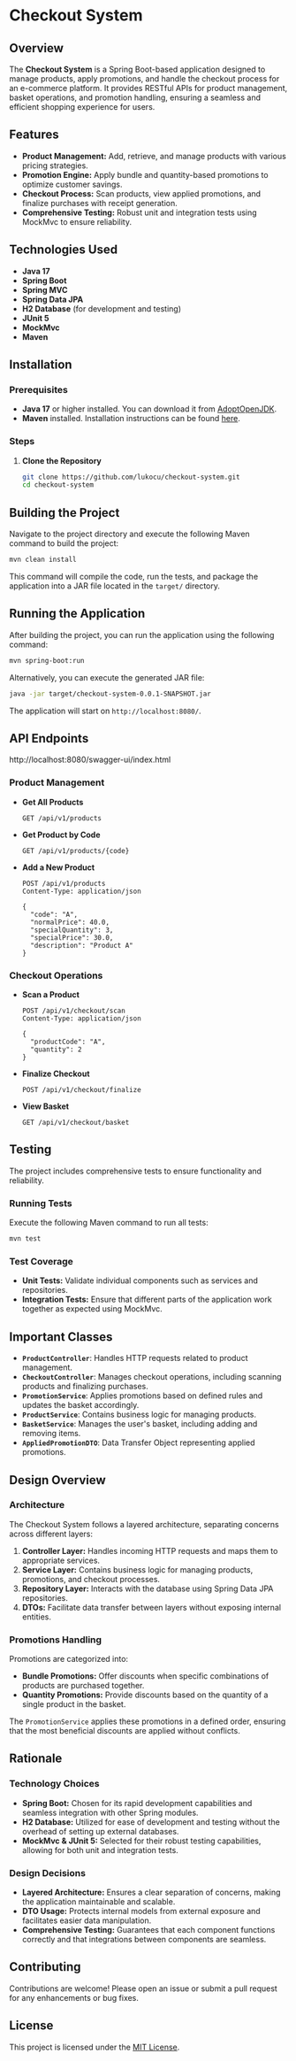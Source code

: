 # Checkout System

## Overview

The **Checkout System** is a Spring Boot-based application designed to manage products, apply promotions, and handle the checkout process for an e-commerce platform. It provides RESTful APIs for product management, basket operations, and promotion handling, ensuring a seamless and efficient shopping experience for users.

## Features

- **Product Management:** Add, retrieve, and manage products with various pricing strategies.
- **Promotion Engine:** Apply bundle and quantity-based promotions to optimize customer savings.
- **Checkout Process:** Scan products, view applied promotions, and finalize purchases with receipt generation.
- **Comprehensive Testing:** Robust unit and integration tests using MockMvc to ensure reliability.

## Technologies Used

- **Java 17**
- **Spring Boot**
- **Spring MVC**
- **Spring Data JPA**
- **H2 Database** (for development and testing)
- **JUnit 5**
- **MockMvc**
- **Maven**

## Installation

### Prerequisites

- **Java 17** or higher installed. You can download it from [AdoptOpenJDK](https://adoptopenjdk.net/).
- **Maven** installed. Installation instructions can be found [here](https://maven.apache.org/install.html).

### Steps

1. **Clone the Repository**

   ```bash
   git clone https://github.com/lukocu/checkout-system.git
   cd checkout-system
   ```

## Building the Project

Navigate to the project directory and execute the following Maven command to build the project:

```bash
mvn clean install
```

This command will compile the code, run the tests, and package the application into a JAR file located in the `target/` directory.

## Running the Application

After building the project, you can run the application using the following command:

```bash
mvn spring-boot:run
```

Alternatively, you can execute the generated JAR file:

```bash
java -jar target/checkout-system-0.0.1-SNAPSHOT.jar
```

The application will start on `http://localhost:8080/`.

## API Endpoints
http://localhost:8080/swagger-ui/index.html
### Product Management

- **Get All Products**

  ```http
  GET /api/v1/products
  ```

- **Get Product by Code**

  ```http
  GET /api/v1/products/{code}
  ```

- **Add a New Product**

  ```http
  POST /api/v1/products
  Content-Type: application/json

  {
    "code": "A",
    "normalPrice": 40.0,
    "specialQuantity": 3,
    "specialPrice": 30.0,
    "description": "Product A"
  }
  ```

### Checkout Operations

- **Scan a Product**

  ```http
  POST /api/v1/checkout/scan
  Content-Type: application/json

  {
    "productCode": "A",
    "quantity": 2
  }
  ```

- **Finalize Checkout**

  ```http
  POST /api/v1/checkout/finalize
  ```

- **View Basket**

  ```http
  GET /api/v1/checkout/basket
  ```

## Testing

The project includes comprehensive tests to ensure functionality and reliability.

### Running Tests

Execute the following Maven command to run all tests:

```bash
mvn test
```

### Test Coverage

- **Unit Tests:** Validate individual components such as services and repositories.
- **Integration Tests:** Ensure that different parts of the application work together as expected using MockMvc.

## Important Classes

- **`ProductController`**: Handles HTTP requests related to product management.
- **`CheckoutController`**: Manages checkout operations, including scanning products and finalizing purchases.
- **`PromotionService`**: Applies promotions based on defined rules and updates the basket accordingly.
- **`ProductService`**: Contains business logic for managing products.
- **`BasketService`**: Manages the user's basket, including adding and removing items.
- **`AppliedPromotionDTO`**: Data Transfer Object representing applied promotions.

## Design Overview

### Architecture

The Checkout System follows a layered architecture, separating concerns across different layers:

1. **Controller Layer:** Handles incoming HTTP requests and maps them to appropriate services.
2. **Service Layer:** Contains business logic for managing products, promotions, and checkout processes.
3. **Repository Layer:** Interacts with the database using Spring Data JPA repositories.
4. **DTOs:** Facilitate data transfer between layers without exposing internal entities.

### Promotions Handling

Promotions are categorized into:

- **Bundle Promotions:** Offer discounts when specific combinations of products are purchased together.
- **Quantity Promotions:** Provide discounts based on the quantity of a single product in the basket.

The `PromotionService` applies these promotions in a defined order, ensuring that the most beneficial discounts are applied without conflicts.

## Rationale

### Technology Choices

- **Spring Boot:** Chosen for its rapid development capabilities and seamless integration with other Spring modules.
- **H2 Database:** Utilized for ease of development and testing without the overhead of setting up external databases.
- **MockMvc & JUnit 5:** Selected for their robust testing capabilities, allowing for both unit and integration tests.

### Design Decisions

- **Layered Architecture:** Ensures a clear separation of concerns, making the application maintainable and scalable.
- **DTO Usage:** Protects internal models from external exposure and facilitates easier data manipulation.
- **Comprehensive Testing:** Guarantees that each component functions correctly and that integrations between components are seamless.

## Contributing

Contributions are welcome! Please open an issue or submit a pull request for any enhancements or bug fixes.

## License

This project is licensed under the [MIT License](LICENSE).